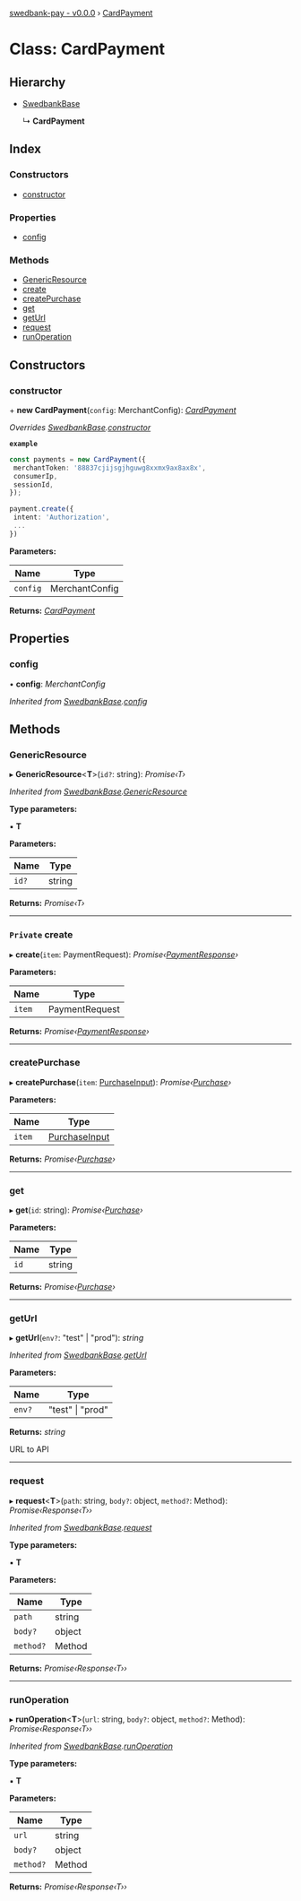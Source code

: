 [swedbank-pay - v0.0.0](../README.md) › [CardPayment](cardpayment.md)

# Class: CardPayment

## Hierarchy

* [SwedbankBase](swedbankbase.md)

  ↳ **CardPayment**

## Index

### Constructors

* [constructor](cardpayment.md#constructor)

### Properties

* [config](cardpayment.md#config)

### Methods

* [GenericResource](cardpayment.md#genericresource)
* [create](cardpayment.md#private-create)
* [createPurchase](cardpayment.md#createpurchase)
* [get](cardpayment.md#get)
* [getUrl](cardpayment.md#geturl)
* [request](cardpayment.md#request)
* [runOperation](cardpayment.md#runoperation)

## Constructors

###  constructor

\+ **new CardPayment**(`config`: MerchantConfig): *[CardPayment](cardpayment.md)*

*Overrides [SwedbankBase](swedbankbase.md).[constructor](swedbankbase.md#constructor)*

**`example`** 
```typescript
const payments = new CardPayment({
 merchantToken: '88837cjijsgjhguwg8xxmx9ax8ax8x',
 consumerIp,
 sessionId,
});

payment.create({
 intent: 'Authorization',
 ...
})
```

**Parameters:**

Name | Type |
------ | ------ |
`config` | MerchantConfig |

**Returns:** *[CardPayment](cardpayment.md)*

## Properties

###  config

• **config**: *MerchantConfig*

*Inherited from [SwedbankBase](swedbankbase.md).[config](swedbankbase.md#config)*

## Methods

###  GenericResource

▸ **GenericResource**<**T**>(`id?`: string): *Promise‹T›*

*Inherited from [SwedbankBase](swedbankbase.md).[GenericResource](swedbankbase.md#genericresource)*

**Type parameters:**

▪ **T**

**Parameters:**

Name | Type |
------ | ------ |
`id?` | string |

**Returns:** *Promise‹T›*

___

### `Private` create

▸ **create**(`item`: PaymentRequest): *Promise‹[PaymentResponse](../interfaces/paymentresponse.md)›*

**Parameters:**

Name | Type |
------ | ------ |
`item` | PaymentRequest |

**Returns:** *Promise‹[PaymentResponse](../interfaces/paymentresponse.md)›*

___

###  createPurchase

▸ **createPurchase**(`item`: [PurchaseInput](../README.md#purchaseinput)): *Promise‹[Purchase](purchase.md)›*

**Parameters:**

Name | Type |
------ | ------ |
`item` | [PurchaseInput](../README.md#purchaseinput) |

**Returns:** *Promise‹[Purchase](purchase.md)›*

___

###  get

▸ **get**(`id`: string): *Promise‹[Purchase](purchase.md)›*

**Parameters:**

Name | Type |
------ | ------ |
`id` | string |

**Returns:** *Promise‹[Purchase](purchase.md)›*

___

###  getUrl

▸ **getUrl**(`env?`: "test" | "prod"): *string*

*Inherited from [SwedbankBase](swedbankbase.md).[getUrl](swedbankbase.md#geturl)*

**Parameters:**

Name | Type |
------ | ------ |
`env?` | "test" &#124; "prod" |

**Returns:** *string*

URL to API

___

###  request

▸ **request**<**T**>(`path`: string, `body?`: object, `method?`: Method): *Promise‹Response‹T››*

*Inherited from [SwedbankBase](swedbankbase.md).[request](swedbankbase.md#request)*

**Type parameters:**

▪ **T**

**Parameters:**

Name | Type |
------ | ------ |
`path` | string |
`body?` | object |
`method?` | Method |

**Returns:** *Promise‹Response‹T››*

___

###  runOperation

▸ **runOperation**<**T**>(`url`: string, `body?`: object, `method?`: Method): *Promise‹Response‹T››*

*Inherited from [SwedbankBase](swedbankbase.md).[runOperation](swedbankbase.md#runoperation)*

**Type parameters:**

▪ **T**

**Parameters:**

Name | Type |
------ | ------ |
`url` | string |
`body?` | object |
`method?` | Method |

**Returns:** *Promise‹Response‹T››*
